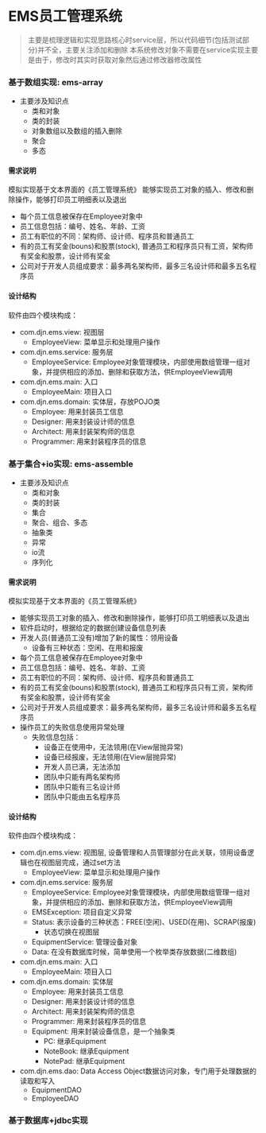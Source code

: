 # EMS员工管理系统

> 主要是梳理逻辑和实现思路核心时service层，所以代码细节(包括测试部分)并不全，主要关注添加和删除
> 本系统修改对象不需要在service实现主要是由于，修改时其实时获取对象然后通过修改器修改属性

### 基于数组实现: ems-array
- 主要涉及知识点
  - 类和对象
  - 类的封装
  - 对象数组以及数组的插入删除
  - 聚合
  - 多态
#### 需求说明
模拟实现基于文本界面的《员工管理系统》
能够实现员工对象的插入、修改和删除操作，能够打印员工明细表以及退出
- 每个员工信息被保存在Employee对象中
- 员工信息包括：编号、姓名、年龄、工资
- 员工有职位的不同：架构师、设计师、程序员和普通员工
- 有的员工有奖金(bouns)和股票(stock), 普通员工和程序员只有工资，架构师有奖金和股票，设计师有奖金
- 公司对于开发人员组成要求：最多两名架构师，最多三名设计师和最多五名程序员

#### 设计结构
软件由四个模块构成：
- com.djn.ems.view: 视图层
  - EmployeeView: 菜单显示和处理用户操作
- com.djn.ems.service: 服务层
  - EmployeeService: Employee对象管理模块，内部使用数组管理一组对象，并提供相应的添加、删除和获取方法，供EmployeeView调用 
- com.djn.ems.main: 入口
  - EmployeeMain: 项目入口
- com.djn.ems.domain: 实体层，存放POJO类
  - Employee: 用来封装员工信息
  - Designer: 用来封装设计师的信息
  - Architect: 用来封装架构师的信息
  - Programmer: 用来封装程序员的信息


### 基于集合+io实现: ems-assemble
- 主要涉及知识点
  - 类和对象
  - 类的封装
  - 集合
  - 聚合、组合、多态
  - 抽象类
  - 异常
  - io流
  - 序列化
#### 需求说明
模拟实现基于文本界面的《员工管理系统》
- 能够实现员工对象的插入、修改和删除操作，能够打印员工明细表以及退出
- 软件启动时，根据给定的数据创建设备信息列表
- 开发人员(普通员工没有)增加了新的属性：领用设备
  - 设备有三种状态：空闲、在用和报废
- 每个员工信息被保存在Employee对象中
- 员工信息包括：编号、姓名、年龄、工资
- 员工有职位的不同：架构师、设计师、程序员和普通员工
- 有的员工有奖金(bouns)和股票(stock), 普通员工和程序员只有工资，架构师有奖金和股票，设计师有奖金
- 公司对于开发人员组成要求：最多两名架构师，最多三名设计师和最多五名程序员
- 操作员工的失败信息使用异常处理
  - 失败信息包括：
    - 设备正在使用中，无法领用(在View层抛异常)
    - 设备已经报废，无法领用(在View层抛异常)
    - 开发人员已满，无法添加
    - 团队中只能有两名架构师
    - 团队中只能有三名设计师
    - 团队中只能由五名程序员

#### 设计结构
软件由四个模块构成：
- com.djn.ems.view: 视图层, 设备管理和人员管理部分在此关联，领用设备逻辑也在视图层完成，通过set方法
  - EmployeeView: 菜单显示和处理用户操作
- com.djn.ems.service: 服务层
  - EmployeeService: Employee对象管理模块，内部使用数组管理一组对象，并提供相应的添加、删除和获取方法，供EmployeeView调用
  - EMSException: 项目自定义异常
  - Status: 表示设备的三种状态：FREE(空闲)、USED(在用)、SCRAP(报废)
    - 状态切换在视图层
  - EquipmentService: 管理设备对象
  - Data: 在没有数据库时候，简单使用一个枚举类存放数据(二维数组)
- com.djn.ems.main: 入口
  - EmployeeMain: 项目入口
- com.djn.ems.domain: 实体层
  - Employee: 用来封装员工信息
  - Designer: 用来封装设计师的信息
  - Architect: 用来封装架构师的信息
  - Programmer: 用来封装程序员的信息
  - Equipment: 用来封装设备信息，是一个抽象类
    - PC: 继承Equipment
    - NoteBook: 继承Equipment
    - NotePad: 继承Equipment
- com.djn.ems.dao: Data Access Object数据访问对象，专门用于处理数据的读取和写入
  - EquipmentDAO
  - EmployeeDAO


### 基于数据库+jdbc实现



